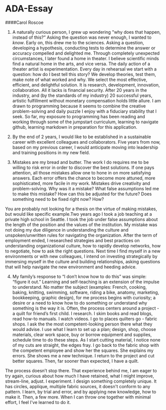# ADA-Essay
####Carol Roscoe  
  
    
1. A naturally curious person, I grew up wondering "why does that happen, instead of this?” Asking the question was never enough, I wanted to *know*. Early on, this drew me to the sciences.  Asking a question, developing a hypothesis, conducting tests to determine the answer or accuracy compelled and delighted me. Through completely unexpected circumstances, I later found a home in theater. I believe scientific minds find a natural home in the arts, and vice versa. The daily action of a theater artist is experimentation. Every day in rehearsal we start with a question: how do I best tell this story?  We develop theories, test them, make note of what worked and why. We select the most effective, efficient, and delightful solution. It is research, development, innovation, collaboration. All it lacks is financial security. After 20 years in the industry, and (by the standards of my industry) 20 successful years, artistic fulfillment without monetary compensation holds little allure. I am drawn to programming because it seems to combine the creative problem-solving and daily puzzle I enjoy with a fiduciary stability that I seek. So far, my exposure to programming has been reading and working through some of the jumpstart curriculum, learning to navigate github, learning markdown in preparation for this application. 

2. By the end of 2 years, I would like to be established in a sustainable career with excellent colleagues and collaborators. Five years from now, based on my previous career, I would anticipate moving into leadership and training positions in my new field. 

3. Mistakes are my bread and butter. The work I do requires me to be willing to risk error in order to discover the best solutions. If one pays attention, all those mistakes allow one to hone in on more satisfying answers. Each error offers the chance to become more attuned, more sophisticated, more facile in my work. Mistakes drive creativity and  problem-solving. Why was it a mistake? What false assumptions led me to make this mistake? How can this be adjusted for the future? Does something need to be fixed right now? How? 

You are probably not looking for a thesis on the virtue of making mistakes, but would like specific example.Two years ago I took a job teaching at a private high school in Seattle. I took the job under false assumptions about the length of the position and the values of the institution. My mistake was not doing my due diligence in understanding the culture and unspoken/unwritten rules for navigating the organization. After the term of employment ended, I researched strategies and best practices on understanding organizational culture, how to rapidly develop networks, how to negotiate, how to ask the right questions. Next time I find myself in a new environments or with new colleagues, I intend on investing strategically by immersing myself in the culture and building relationships, asking questions that will help navigate the new environment and heeding advice. 


4. My family’s response to “I don’t know how to do this” was simple: “figure it out.”  Learning and self-teaching is an extension of the impulse to understand. No matter the subject (examples: French, cooking, baking, knitting, swimming, software, riding a bike, anatomy, marketing, bookkeeping, graphic design), for me process begins with curiosity; a desire or a need to know how to do something or understand why something is the way it is. Often, the process centers around a project - a quilt for friend’s first child. I research. I skim books and read blogs, read how-to manuals. I watch videos. I go to places quilters go - fabric shops. I ask the the most competent-looking person there what they would advise. I use what I learn to set up a plan; design, shop, choose materials, clear work space, buy or borrow equipment and supplies, schedule time to do these steps. As I start cutting material, I notice none of my cuts are straight, the edges fray. I go back to the fabric shop with the competent employee and show her the squares. She explains my errors. She shows me a new technique. I return to the project and cut better squares. Then, far sooner than expected, I have a quilt. 

The process doesn’t stop there. That experience behind me, I am eager to try again, curious about how much I have retained, what I might improve, stream-line, adjust. I experiment. I design something completely unique. It has circles, applique, multiple fabric sources, it doesn't conform to any pattern. I learn, by trial and error, and by applying new knowledge, how to make it. Then, a few more. When I can throw one together with minimal effort, I feel I've learned to do it.
